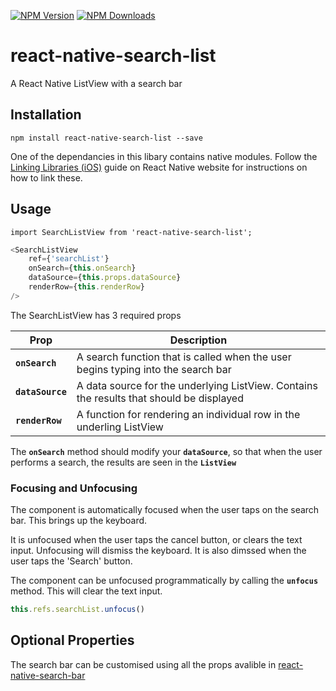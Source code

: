 [![NPM Version](https://img.shields.io/npm/v/react-native-search-list.svg?style=flat)](https://www.npmjs.com/package/react-native-search-list)
[![NPM Downloads](https://img.shields.io/npm/dm/react-native-search-list.svg?style=flat)](https://www.npmjs.com/package/react-native-search-list)

# react-native-search-list

A React Native ListView with a search bar

## <a name='install'>Installation</a>
```
npm install react-native-search-list --save
```

One of the dependancies in this libary contains native modules. Follow the [Linking Libraries (iOS)](http://facebook.github.io/react-native/docs/linking-libraries-ios.html) guide on React Native website for instructions on how to link these.

## <a name='usage'>Usage</a>
```
import SearchListView from 'react-native-search-list';
```

```js
<SearchListView 
    ref={'searchList'}
    onSearch={this.onSearch}
    dataSource={this.props.dataSource}
    renderRow={this.renderRow}
/>
```

The SearchListView has 3 required props

| Prop | Description |
|---|---|
|**`onSearch`**|A search function that is called when the user begins typing into the search bar|
|**`dataSource`**|A data source for the underlying ListView. Contains the results that should be displayed|
|**`renderRow`**|A function for rendering an individual row in the underling ListView|

The **`onSearch`** method should modify your **`dataSource`**, so that when the user performs a search, the results are seen in the **`ListView`**

### <a name='focus'>Focusing and Unfocusing</a>
The component is automatically focused when the user taps on the search bar. This brings up the keyboard.

It is unfocused when the user taps the cancel button, or clears the text input. Unfocusing will dismiss the keyboard. It is also dimssed when the user taps the 'Search' button. 

The component can be unfocused programmatically by calling the **`unfocus`** method. This will clear the text input.

```js
this.refs.searchList.unfocus()
```

## <a name='props'>Optional Properties</a>
The search bar can be customised using all the props avalible in [react-native-search-bar](https://github.com/umhan35/react-native-search-bar#usage)